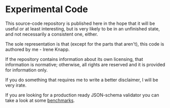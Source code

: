 Experimental Code
=================

This source-code repository is published here in the hope that it will be
useful or at least interesting, but is very likely to be in an unfinished
state, and not necessarily a consistent one, either.

The sole representation is that (except for the parts that aren't), this
code is authored by me - Irene Knapp.

If the repository contains information about its own licensing, that
information is normative; otherwise, all rights are reserved and it is
provided for information only.

If you do something that requires me to write a better disclaimer, I will be
very irate.

If you are looking for a production ready JSON-schema validator you can take a
look at some [benchmarks](https://github.com/Muscula/json-schema-benchmark).

